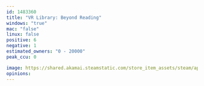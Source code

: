 ```yaml
---
id: 1483360
title: "VR Library: Beyond Reading"
windows: "true"
mac: "false"
linux: false
positive: 6
negative: 1
estimated_owners: "0 - 20000"
peak_ccu: 0

image: https://shared.akamai.steamstatic.com/store_item_assets/steam/apps/1483360/header.jpg?t=1611723638
opinions:
---
```

